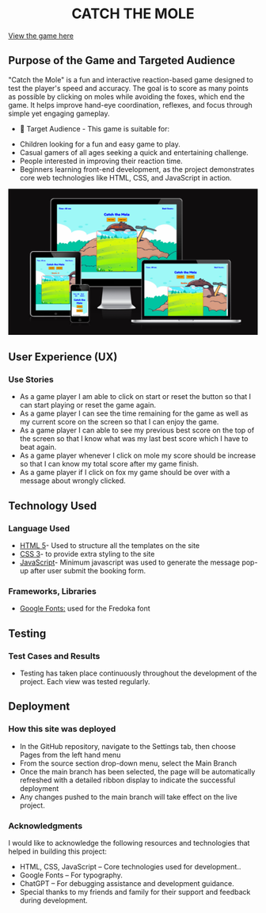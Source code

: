 <h1 align="center">CATCH THE MOLE </h1>

[View the game here](https://jyotihambir-bc.github.io/mole-game/)

## Purpose of the Game and Targeted Audience
"Catch the Mole" is a fun and interactive reaction-based game designed to test the player's speed and accuracy. The goal is to score as many points as possible by clicking on moles while avoiding the foxes, which end the game. It helps improve hand-eye coordination, reflexes, and focus through simple yet engaging gameplay.

* 🎯 Target Audience - This game is suitable for:
- Children looking for a fun and easy game to play.
- Casual gamers of all ages seeking a quick and entertaining challenge.
- People interested in improving their reaction time.
- Beginners learning front-end development, as the project demonstrates core web technologies like HTML, CSS, and JavaScript in action.

![Mockup](documents/mock-up.png)

## User Experience (UX)
### Use Stories
* As a game player I am able to click on start or reset the button so that I can start playing or reset the game again.
* As a game player I can see the time remaining for the game as well as my current score on the screen so that I can enjoy the game.
* As a game player I can able to see my previous best score on the top of the screen so that I know what was my last best score which I have to beat again.
* As a game player whenever I click on mole my score should be increase so that I can know my total score after my game finish.
* As a game player if I click on fox my game should be over with a message about wrongly clicked.
 
  
## Technology Used

### Language Used
* [HTML 5](https://en.wikipedia.org/wiki/HTML/)- Used to structure all the templates on the site
* [CSS 3](https://en.wikipedia.org/wiki/CSS)- to provide extra styling to the site
* [JavaScript](https://www.javascript.com/)- Minimum javascript was used to generate the message pop-up after user submit the booking form.

### Frameworks, Libraries
* [Google Fonts:](https://fonts.google.com/) used for the Fredoka font

## Testing

### Test Cases and Results
  - Testing has taken place continuously throughout the development of the project. Each view was tested regularly.

## Deployment

### How this site was deployed

  - In the GitHub repository, navigate to the Settings tab, then choose Pages from the left hand menu 
  - From the source section drop-down menu, select the Main Branch
  - Once the main branch has been selected, the page will be automatically refreshed with a detailed  ribbon display to indicate the successful deployment
  - Any changes pushed to the main branch will take effect on the live project.



### Acknowledgments
I would like to acknowledge the following resources and technologies that helped in building this project:

- HTML, CSS, JavaScript – Core technologies used for development..
- Google Fonts – For typography.
- ChatGPT – For debugging assistance and development guidance.
- Special thanks to my friends and family for their support and feedback during development.
 

  